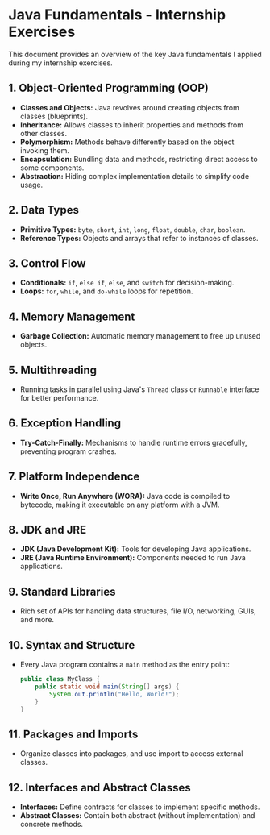 # Java Fundamentals - Internship Exercises

This document provides an overview of the key Java fundamentals I applied during my internship exercises.

## 1. Object-Oriented Programming (OOP)
- **Classes and Objects:** Java revolves around creating objects from classes (blueprints).
- **Inheritance:** Allows classes to inherit properties and methods from other classes.
- **Polymorphism:** Methods behave differently based on the object invoking them.
- **Encapsulation:** Bundling data and methods, restricting direct access to some components.
- **Abstraction:** Hiding complex implementation details to simplify code usage.

## 2. Data Types
- **Primitive Types:** `byte`, `short`, `int`, `long`, `float`, `double`, `char`, `boolean`.
- **Reference Types:** Objects and arrays that refer to instances of classes.

## 3. Control Flow
- **Conditionals:** `if`, `else if`, `else`, and `switch` for decision-making.
- **Loops:** `for`, `while`, and `do-while` loops for repetition.

## 4. Memory Management
- **Garbage Collection:** Automatic memory management to free up unused objects.

## 5. Multithreading
- Running tasks in parallel using Java's `Thread` class or `Runnable` interface for better performance.

## 6. Exception Handling
- **Try-Catch-Finally:** Mechanisms to handle runtime errors gracefully, preventing program crashes.

## 7. Platform Independence
- **Write Once, Run Anywhere (WORA):** Java code is compiled to bytecode, making it executable on any platform with a JVM.

## 8. JDK and JRE
- **JDK (Java Development Kit):** Tools for developing Java applications.
- **JRE (Java Runtime Environment):** Components needed to run Java applications.

## 9. Standard Libraries
- Rich set of APIs for handling data structures, file I/O, networking, GUIs, and more.

## 10. Syntax and Structure
- Every Java program contains a `main` method as the entry point:
  ```java
  public class MyClass {
      public static void main(String[] args) {
          System.out.println("Hello, World!");
      }
  }
  
## 11. Packages and Imports
- Organize classes into packages, and use import to access external classes.

## 12. Interfaces and Abstract Classes
- **Interfaces:** Define contracts for classes to implement specific methods.
- **Abstract Classes:** Contain both abstract (without implementation) and concrete methods.
